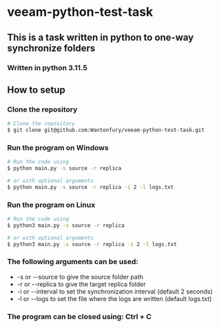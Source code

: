 # veeam-python-test-task

## This is a task written in python to one-way synchronize folders
### Written in python 3.11.5

## How to setup

### Clone the repository
```bash
# Clone the repository
$ git clone git@github.com:Wantonfury/veeam-python-test-task.git
```

### Run the program on Windows
```bash
# Run the code using
$ python main.py -s source -r replica

# or with optional arguments
$ python main.py -s source -r replica -i 2 -l logs.txt
```

### Run the program on Linux
```bash
# Run the code using
$ python3 main.py -s source -r replica

# or with optional arguments
$ python3 main.py -s source -r replica -i 2 -l logs.txt
```

### The following arguments can be used:
- -s or --source to give the source folder path
- -r or --replica to give the target replica folder
- -i or --interval to set the synchronization interval (default 2 seconds)
- -l or --logs to set the file where the logs are written (default logs.txt)

### The program can be closed using: Ctrl + C